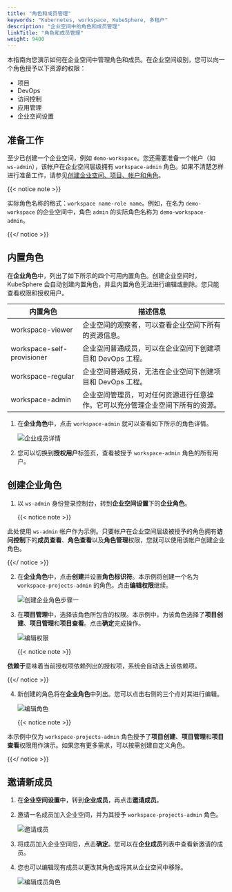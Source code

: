```yaml
---
title: "角色和成员管理"
keywords: "Kubernetes, workspace, KubeSphere, 多租户"
description: "企业空间中的角色和成员管理"
linkTitle: "角色和成员管理"
weight: 9400
---
```


本指南向您演示如何在企业空间中管理角色和成员。在企业空间级别，您可以向一个角色授予以下资源的权限：

- 项目
- DevOps
- 访问控制
- 应用管理
- 企业空间设置

## 准备工作

至少已创建一个企业空间，例如 `demo-workspace`。您还需要准备一个帐户（如 `ws-admin`），该帐户在企业空间层级拥有 `workspace-admin` 角色。如果不清楚怎样进行准备工作，请参见[创建企业空间、项目、帐户和角色](../../quick-start/create-workspace-and-project/)。

{{< notice note >}} 

实际角色名称的格式：`workspace name-role name`。例如，在名为 `demo-workspace` 的企业空间中，角色 `admin` 的实际角色名称为 `demo-workspace-admin`。

{{</ notice >}} 

## 内置角色

在**企业角色**中，列出了如下所示的四个可用内置角色。创建企业空间时，KubeSphere 会自动创建内置角色，并且内置角色无法进行编辑或删除。您只能查看权限和授权用户。

| **内置角色** | **描述信息**                                          |
| ------------------ | ------------------------------------------------------------ |
| workspace-viewer | 企业空间的观察者，可以查看企业空间下所有的资源信息。 |
| workspace-self-provisioner     | 企业空间普通成员，可以在企业空间下创建项目和 DevOps 工程。 |
| workspace-regular   | 企业空间普通成员，无法在企业空间下创建项目和 DevOps 工程。 |
| workspace-admin     | 企业空间管理员，可对任何资源进行任意操作。它可以充分管理企业空间下所有的资源。 |

1. 在**企业角色**中，点击 `workspace-admin` 就可以查看如下所示的角色详情。

   ![企业成员详情](/images/docs/zh-cn/workspace-administration-and-user-guide/role-and-member-management/workspace-role-detail.PNG)

2. 您可以切换到**授权用户**标签页，查看被授予 `workspace-admin` 角色的所有用户。

## 创建企业角色

1. 以 `ws-admin` 身份登录控制台，转到**企业空间设置**下的**企业角色**。

   {{< notice note >}}

此处使用 `ws-admin` 帐户作为示例。只要帐户在企业空间层级被授予的角色拥有**访问控制**下的**成员查看**、**角色查看**以及**角色管理**权限，您就可以使用该帐户创建企业角色。

   {{</ notice >}} 

2. 在**企业角色**中，点击**创建**并设置**角色标识符**。本示例将创建一个名为 `workspace-projects-admin` 的角色。点击**编辑权限**继续。

   ![创建企业角色步骤一](/images/docs/zh-cn/workspace-administration-and-user-guide/role-and-member-management/workspace-role-create-step1.PNG)

3. 在**项目管理**中，选择该角色所包含的权限。本示例中，为该角色选择了**项目创建**、**项目管理**和**项目查看**。点击**确定**完成操作。

   ![编辑权限](/images/docs/zh-cn/workspace-administration-and-user-guide/role-and-member-management/workspace-role-create-step2.PNG)

   {{< notice note >}} 

**依赖于**意味着当前授权项依赖列出的授权项，系统会自动选上该依赖项。

   {{</ notice >}} 

4. 新创建的角色将在**企业角色**中列出。您可以点击右侧的三个点对其进行编辑。

   ![编辑角色](/images/docs/zh-cn/workspace-administration-and-user-guide/role-and-member-management/workspace-role-edit.PNG)

   {{< notice note >}} 

本示例中仅为 `workspace-projects-admin` 角色授予了**项目创建**、**项目管理**和**项目查看**权限用作演示。如果您有更多需求，可以按需创建自定义角色。

   {{</ notice >}} 

## 邀请新成员

1. 在**企业空间设置**中，转到**企业成员**，再点击**邀请成员**。
2. 邀请一名成员加入企业空间，并为其授予 `workspace-projects-admin` 角色。

   ![邀请成员](/images/docs/zh-cn/workspace-administration-and-user-guide/role-and-member-management/workspace-invite-user.PNG)


3. 将成员加入企业空间后，点击**确定**。您可以在**企业成员**列表中查看新邀请的成员。
4. 您也可以编辑现有成员以更改其角色或将其从企业空间中移除。

   ![编辑成员角色](/images/docs/zh-cn/workspace-administration-and-user-guide/role-and-member-management/workspace-user-edit.PNG)


